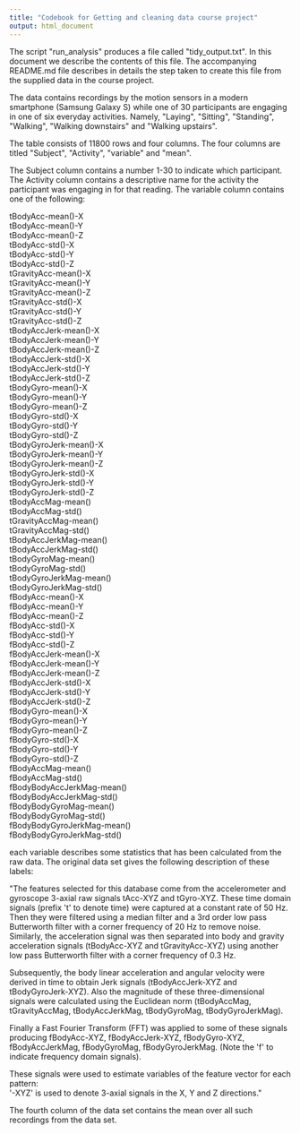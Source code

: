 ```yaml
---
title: "Codebook for Getting and cleaning data course project"
output: html_document
---
```


The script "run_analysis" produces a file called "tidy_output.txt". In this document we describe the contents of this file. The accompanying README.md file describes in details the step taken to create this file from the supplied data in the course project.

The data contains recordings by the motion sensors in a modern smartphone (Samsung Galaxy S) while one of 30 participants are engaging in one of six everyday activities. Namely, "Laying", "Sitting", "Standing", "Walking", "Walking downstairs" and "Walking upstairs".

The table consists of 11800 rows and four columns. The four columns are titled "Subject", "Activity", "variable" and "mean".

The Subject column contains a number 1-30 to indicate which participant. The Activity column contains a descriptive name for the activity the participant was engaging in for that reading. The variable column contains one of the following:

tBodyAcc-mean()-X           
tBodyAcc-mean()-Y          
tBodyAcc-mean()-Z           
tBodyAcc-std()-X           
tBodyAcc-std()-Y            
tBodyAcc-std()-Z           
tGravityAcc-mean()-X        
tGravityAcc-mean()-Y       
tGravityAcc-mean()-Z        
tGravityAcc-std()-X        
tGravityAcc-std()-Y         
tGravityAcc-std()-Z        
tBodyAccJerk-mean()-X       
tBodyAccJerk-mean()-Y      
tBodyAccJerk-mean()-Z       
tBodyAccJerk-std()-X       
tBodyAccJerk-std()-Y        
tBodyAccJerk-std()-Z       
tBodyGyro-mean()-X          
tBodyGyro-mean()-Y         
tBodyGyro-mean()-Z          
tBodyGyro-std()-X          
tBodyGyro-std()-Y           
tBodyGyro-std()-Z          
tBodyGyroJerk-mean()-X      
tBodyGyroJerk-mean()-Y     
tBodyGyroJerk-mean()-Z      
tBodyGyroJerk-std()-X      
tBodyGyroJerk-std()-Y       
tBodyGyroJerk-std()-Z      
tBodyAccMag-mean()          
tBodyAccMag-std()          
tGravityAccMag-mean()       
tGravityAccMag-std()       
tBodyAccJerkMag-mean()      
tBodyAccJerkMag-std()      
tBodyGyroMag-mean()         
tBodyGyroMag-std()         
tBodyGyroJerkMag-mean()     
tBodyGyroJerkMag-std()     
fBodyAcc-mean()-X           
fBodyAcc-mean()-Y          
fBodyAcc-mean()-Z           
fBodyAcc-std()-X           
fBodyAcc-std()-Y            
fBodyAcc-std()-Z           
fBodyAccJerk-mean()-X       
fBodyAccJerk-mean()-Y      
fBodyAccJerk-mean()-Z       
fBodyAccJerk-std()-X       
fBodyAccJerk-std()-Y        
fBodyAccJerk-std()-Z       
fBodyGyro-mean()-X          
fBodyGyro-mean()-Y         
fBodyGyro-mean()-Z          
fBodyGyro-std()-X          
fBodyGyro-std()-Y           
fBodyGyro-std()-Z          
fBodyAccMag-mean()          
fBodyAccMag-std()          
fBodyBodyAccJerkMag-mean()  
fBodyBodyAccJerkMag-std()  
fBodyBodyGyroMag-mean()     
fBodyBodyGyroMag-std()     
fBodyBodyGyroJerkMag-mean()     
fBodyBodyGyroJerkMag-std()

each variable describes some statistics that has been calculated from the raw data. The original data set gives the following description of these labels:

"The features selected for this database come from the accelerometer and gyroscope 3-axial raw signals tAcc-XYZ and tGyro-XYZ. These time domain signals (prefix 't' to denote time) were captured at a constant rate of 50 Hz. Then they were filtered using a median filter and a 3rd order low pass Butterworth filter with a corner frequency of 20 Hz to remove noise. Similarly, the acceleration signal was then separated into body and gravity acceleration signals (tBodyAcc-XYZ and tGravityAcc-XYZ) using another low pass Butterworth filter with a corner frequency of 0.3 Hz. 

Subsequently, the body linear acceleration and angular velocity were derived in time to obtain Jerk signals (tBodyAccJerk-XYZ and tBodyGyroJerk-XYZ). Also the magnitude of these three-dimensional signals were calculated using the Euclidean norm (tBodyAccMag, tGravityAccMag, tBodyAccJerkMag, tBodyGyroMag, tBodyGyroJerkMag). 

Finally a Fast Fourier Transform (FFT) was applied to some of these signals producing fBodyAcc-XYZ, fBodyAccJerk-XYZ, fBodyGyro-XYZ, fBodyAccJerkMag, fBodyGyroMag, fBodyGyroJerkMag. (Note the 'f' to indicate frequency domain signals). 

These signals were used to estimate variables of the feature vector for each pattern:  
'-XYZ' is used to denote 3-axial signals in the X, Y and Z directions."

The fourth column of the data set contains the mean over all such recordings from the data set.